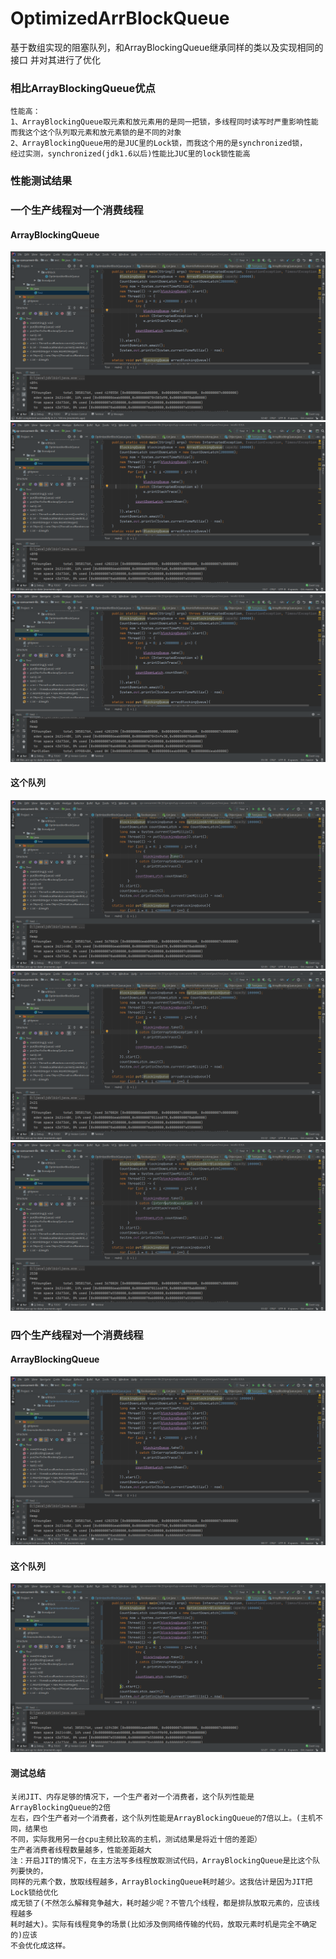 # OptimizedArrBlockQueue
 基于数组实现的阻塞队列，和ArrayBlockingQueue继承同样的类以及实现相同的接口
 并对其进行了优化
 
### 相比ArrayBlockingQueue优点
    性能高：
    1、ArrayBlockingQueue取元素和放元素用的是同一把锁，多线程同时读写时严重影响性能
    而我这个这个队列取元素和放元素锁的是不同的对象
    2、ArrayBlockingQueue用的是JUC里的Lock锁，而我这个用的是synchronized锁，
    经过实测，synchronized(jdk1.6以后)性能比JUC里的lock锁性能高
### 性能测试结果
    
### 一个生产线程对一个消费线程
#### ArrayBlockingQueue
![arr](https://github.com/65487123/zp-concurrent-lib/raw/master/picture/arro.png)
![arr](https://github.com/65487123/zp-concurrent-lib/raw/master/picture/arro1.png)
![arr](https://github.com/65487123/zp-concurrent-lib/raw/master/picture/arro2.png)
#### 这个队列
![mine](https://github.com/65487123/zp-concurrent-lib/raw/master/picture/oao.png)
![mine](https://github.com/65487123/zp-concurrent-lib/raw/master/picture/oao1.png)
![mine](https://github.com/65487123/zp-concurrent-lib/raw/master/picture/oao2.png)
### 四个生产线程对一个消费线程
#### ArrayBlockingQueue
![arr](https://github.com/65487123/zp-concurrent-lib/raw/master/picture/arr2.png)
#### 这个队列
![mine](https://github.com/65487123/zp-concurrent-lib/raw/master/picture/oa2.png)
#### 测试总结
    关闭JIT、内存足够的情况下，一个生产者对一个消费者，这个队列性能是ArrayBlockingQueue的2倍
    左右，四个生产者对一个消费者，这个队列性能是ArrayBlockingQueue的7倍以上。(主机不同，结果也
    不同，实际我用另一台cpu主频比较高的主机，测试结果是将近十倍的差距）
    生产者消费者线程数量越多，性能差距越大
    注：开启JIT的情况下，在主方法写多线程放取测试代码，ArrayBlockingQueue是比这个队列要快的，
    同样的元素个数，放取线程越多，ArrayBlockingQueue耗时越少。这我估计是因为JIT把Lock锁给优化
    成无锁了(不然怎么解释竞争越大，耗时越少呢？不管几个线程，都是排队放取元素的，应该线程越多
    耗时越大)。实际有线程竞争的场景(比如涉及倒网络传输的代码，放取元素时机是完全不确定的)应该
    不会优化成这样。
   

